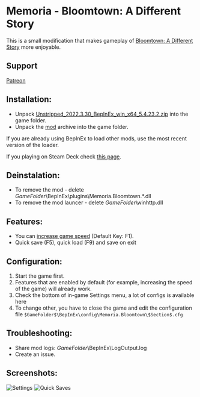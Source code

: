 # Memoria - Bloomtown: A Different Story
This is a small modification that makes gameplay of [Bloomtown: A Different Story](https://store.steampowered.com/app/2445990/Bloomtown_A_Different_Story/) more enjoyable. 

## Support
[Patreon](https://www.patreon.com/Albeoris?fan_landing=true)

## Installation:

- Unpack [Unstripped_2022.3.30_BepInEx_win_x64_5.4.23.2.zip](https://github.com/Albeoris/Memoria.Bloomtown/releases/download/v2024.10.01/Unstripped_2022.3.30_BepInEx_win_x64_5.4.23.2.zip) into the game folder.
- Unpack the [mod](https://github.com/Albeoris/Memoria.Bloomtown/releases/download/v2024.10.01/Memoria.Bloomtown.Steam_v2024.10.01.zip) archive into the game folder.

If you are already using BepInEx to load other mods, use the most recent version of the loader.

If you playing on Steam Deck check [this page](https://github.com/Albeoris/Memoria.FFPR/wiki/Steam-Deck).

## Deinstalation:
- To remove the mod - delete $GameFolder$\BepInEx\plugins\Memoria.Bloomtown.*.dll
- To remove the mod launcer - delete $GameFolder$\winhttp.dll

## Features:
- You can [increase game speed](https://github.com/Albeoris/Memoria.Bloomtown/wiki/Features-Speed.cfg) (Default Key: F1).
- Quick save (F5), quick load (F9) and save on exit

## Configuration:
1. Start the game first.
2. Features that are enabled by default (for example, increasing the speed of the game) will already work.
3. Check the bottom of in-game Settings menu, a lot of configs is available here
4. To change other, you have to close the game and edit the configuration file `$GameFolder$\BepInEx\config\Memoria.Bloomtown\$Section$.cfg`
   
## Troubleshooting:
- Share mod logs: $GameFolder$\BepInEx\LogOutput.log
- Create an issue.

## Screenshots:
![Settings](https://github.com/user-attachments/assets/b448e13b-e6ca-4ead-a31a-e8ac86dc1c35)
![Quick Saves](https://github.com/user-attachments/assets/70ac27ee-46df-4ba0-b592-f51ce1ab2e13)

